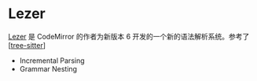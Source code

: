 Lezer
===

[Lezer](https://lezer.codemirror.net/docs/guide/#overview) 是 CodeMirror 的作者为新版本 6 开发的一个新的语法解析系统。参考了 [[tree-sitter]]

- Incremental Parsing
- Grammar Nesting

[//begin]: # "Autogenerated link references for markdown compatibility"
[tree-sitter]: tree-sitter "tree-sitter"
[//end]: # "Autogenerated link references"